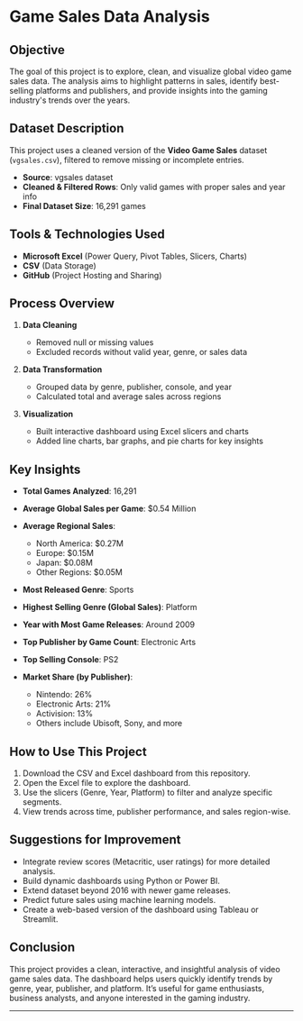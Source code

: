 # Game Sales Data Analysis

## Objective
The goal of this project is to explore, clean, and visualize global video game sales data. The analysis aims to highlight patterns in sales, identify best-selling platforms and publishers, and provide insights into the gaming industry's trends over the years.

## Dataset Description
This project uses a cleaned version of the **Video Game Sales** dataset (`vgsales.csv`), filtered to remove missing or incomplete entries.

- **Source**: vgsales dataset
- **Cleaned & Filtered Rows**: Only valid games with proper sales and year info
- **Final Dataset Size**: 16,291 games

## Tools & Technologies Used
- **Microsoft Excel** (Power Query, Pivot Tables, Slicers, Charts)
- **CSV** (Data Storage)
- **GitHub** (Project Hosting and Sharing)

## Process Overview
1. **Data Cleaning**
   - Removed null or missing values
   - Excluded records without valid year, genre, or sales data

2. **Data Transformation**
   - Grouped data by genre, publisher, console, and year
   - Calculated total and average sales across regions

3. **Visualization**
   - Built interactive dashboard using Excel slicers and charts
   - Added line charts, bar graphs, and pie charts for key insights

## Key Insights
- **Total Games Analyzed**: 16,291  
- **Average Global Sales per Game**: $0.54 Million  
- **Average Regional Sales**:  
  - North America: $0.27M  
  - Europe: $0.15M  
  - Japan: $0.08M  
  - Other Regions: $0.05M  

- **Most Released Genre**: Sports  
- **Highest Selling Genre (Global Sales)**: Platform  

- **Year with Most Game Releases**: Around 2009  
- **Top Publisher by Game Count**: Electronic Arts  
- **Top Selling Console**: PS2  
- **Market Share (by Publisher)**:
  - Nintendo: 26%
  - Electronic Arts: 21%
  - Activision: 13%
  - Others include Ubisoft, Sony, and more

## How to Use This Project
1. Download the CSV and Excel dashboard from this repository.
2. Open the Excel file to explore the dashboard.
3. Use the slicers (Genre, Year, Platform) to filter and analyze specific segments.
4. View trends across time, publisher performance, and sales region-wise.

## Suggestions for Improvement
- Integrate review scores (Metacritic, user ratings) for more detailed analysis.
- Build dynamic dashboards using Python or Power BI.
- Extend dataset beyond 2016 with newer game releases.
- Predict future sales using machine learning models.
- Create a web-based version of the dashboard using Tableau or Streamlit.

## Conclusion
This project provides a clean, interactive, and insightful analysis of video game sales data. The dashboard helps users quickly identify trends by genre, year, publisher, and platform. It’s useful for game enthusiasts, business analysts, and anyone interested in the gaming industry.

---
